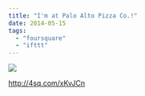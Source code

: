 ```yaml
---
title: "I'm at Palo Alto Pizza Co.!"
date: 2014-05-15
tags: 
  - "foursquare"
  - "ifttt"
---
```


![](images/1fmVgx5)  
  
http://4sq.com/xKvJCn
